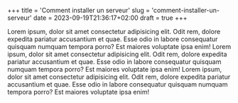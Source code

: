 +++
title = 'Comment installer un serveur'
slug = 'comment-installer-un-serveur'
date = 2023-09-19T21:36:17+02:00
draft = true
+++

Lorem ipsum, dolor sit amet consectetur adipisicing elit. Odit rem, dolore expedita pariatur accusantium et quae. Esse odio in labore consequatur quisquam numquam tempora porro? Est maiores voluptate ipsa enim!
Lorem ipsum, dolor sit amet consectetur adipisicing elit. Odit rem, dolore expedita pariatur accusantium et quae. Esse odio in labore consequatur quisquam numquam tempora porro? Est maiores voluptate ipsa enim!
Lorem ipsum, dolor sit amet consectetur adipisicing elit. Odit rem, dolore expedita pariatur accusantium et quae. Esse odio in labore consequatur quisquam numquam tempora porro? Est maiores voluptate ipsa enim!